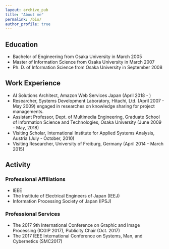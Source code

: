 ```yaml
---
layout: archive_pub
title: "About me"
permalink: /bio/
author_profile: true
---
```




## Education
* Bachelor of Engineering from Osaka University in March 2005
* Master of Information Science from Osaka University in March 2007
* Ph. D. of Information Science from Osaka University in September 2008

## Work Experience
* AI Solutions Architect, Amazon Web Services Japan (April 2018 - )
* Researcher, Systems Development Laboratory, Hitachi, Ltd. (April 2007 - May 2009) engaged in researches on knowledge sharing for project managements.  
* Assistant Professor, Dept. of Multimedia Engineering, Graduate School of Information Science and Technologies, Osaka University (June 2009 - May, 2018)  
* Visiting Scholar, International Institute for Applied Systems Analysis, Austria (July - October, 2010)  
* Visiting Researcher, University of Freiburg, Germany (April 2014 - March 2015)  

## Activity

### Professional Affiliations

* IEEE  
* The Institute of Electrical Engineers of Japan (IEEJ)  
* Information Processing Society of Japan (IPSJ)  

### Professional Services

* The 2017 9th International Conference on Graphic and Image Processing (ICGIP 2017), Publicity Chair (Oct. 2017) 
* The 2017 IEEE International Conference on Systems, Man, and Cybernetics (SMC2017)
